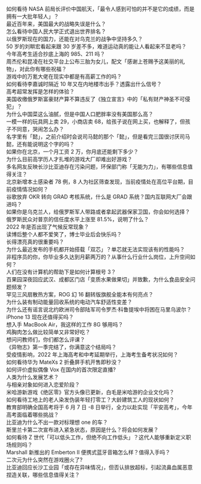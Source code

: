 如何看待 NASA 前局长评价中国航天，「最令人感到可怕的并不是它的成绩，而是拥有一大批年轻人」？  
最近百年来，美国最大的战略失误是什么？  
怎么看待中国人民大学正式退出世界排名？  
以俄罗斯现在的国力，还能在对乌克兰的战争中坚持多久？  
50 岁的刘畊宏看起来跟 30 岁差不多，难道运动真的能让人看起来不显老吗？  
今年高考生适合抄底上海的 985、211 吗？  
周杰伦和昆凌在社交平台上公布三胎为女儿，配文「感谢上苍赐予这美丽的礼物」，对此你有哪些祝福？  
游戏中的万氪大佬在现实中都是有高薪工作的吗？  
如何看待李嘉诚时隔近 10 年又在内地楼市出手？透露出什么信号？  
高考超常发挥是怎样的体验？  
美国收缴俄罗斯富豪财产算不算违反了《独立宣言》中的「私有财产神圣不可侵犯」？  
为什么中国菜这么油腻，但是中国人口肥胖率没有美国那么高？  
一模一样的玩具网上卖 29，小商店卖 68，给孩子说在网上买，也解释了，但孩子不同意，哭闹怎么办？  
名字里有「懿」，之前介绍时会说司马懿的那个「懿」，但是看完三国很讨厌司马懿，还有能说明这个字的吗？  
如果你在北京，一个月工资 2 万，你月底还能剩下多少？  
为什么目前高学历人才扎堆的游戏大厂却难出好游戏？  
多名网友反映长沙比亚迪存在污染问题，环保部门称「无能为力」，有哪些信息值得关注？  
北京新增本土感染者 78 例，8 人为社区筛查发现，当前疫情处在高位平台期，目前疫情情况如何？  
谷歌放弃 OKR 转向 GRAD 考核系统，什么是 GRAD 系统？国内互联网大厂会跟进吗？  
如果你是乌克兰人，给俄罗斯军人带路或者拿起武器保家卫国，你会如何选择？  
俄罗斯民众对普京的信任度水平上涨至 81.5%，说明了什么？  
2022 年是否出现了气候反常现象？  
读博后整个人都不爱笑了，博士毕业后会快乐吗？  
长得漂亮真的很重要吗？  
为什么最近发布的手机都开始搭载「双芯」？单芯就无法实现该有的性能吗？  
非程序员的你，你毕业多久达到月薪两万的？从事什么行业什么岗位，上升空间如何？  
人们在没有计算机的帮助下是如何计算根号 3？  
百果园深夜回应武汉、成都区门店「变质水果做果切」并致歉，为什么食品安全问题频发？  
罕见三风扇散热方案，ROG 幻 16 翻转版旗舰全能本有何亮点？  
为什么装有制动能量回收系统的电动汽车舒适性变差？  
为什么还有谣言说北约欧洲司令部陆军司令罗杰·科鲁提埃中将困在马里乌波尔？  
iPhone 13 现在还值得买吗？  
想入手 MacBook Air，我这样的工作 8G 够用吗？  
鸡胸肉怎么做比较简单又非常好吃？  
想问问教师们，你们都怎么评课？  
《异物志》第一季完结了，你满意这个结局吗？  
受疫情影响，2022 年上海高考和中考延期举行，上海考生备考状况如何？  
如何看待华为 MateXs 2 折叠屏手机开售即秒没？  
如何评价虚拟偶像 Vox 在国内的首次限定直播?  
人类为什么发展艺术？  
与相亲对象如何进入恋爱阶段？  
米哈游新游戏《绝区零》官方头像已更新，白毛是米哈游的企业文化吗？  
如何看待工地上的老人染发伪装年轻打零工？大龄建筑工人的现状如何？  
教育部明确全国高考将于 6 月 7 日 -8 日举行，全力以赴实现「平安高考」，今年高考面临着哪些挑战？  
比亚迪为什么不出一款对标理想 one 的车？  
斯里兰卡第二次宣布进入紧急状态，原因是什么？将会如何发展？  
如何看待 Z 世代「可以低头工作，但绝不向工作低头」？这代人能够重新定义职场规则吗？  
Marshall 新推出的 Emberton II 便携式蓝牙音箱怎么样？值得入手吗？  
二次元为什么突然在游戏圈火了?  
比亚迪回应长沙工业园「或存在异味情况」，但否认排放超标，引起流鼻血属恶意捏造关联，哪些信息值得关注？  
